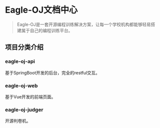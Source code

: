 # Eagle-OJ文档中心
> Eagle-OJ是一套开源编程训练解决方案，让每一个学校机构都能够轻易搭建属于自己的编程训练平台。

## 项目分类介绍

### eagle-oj-api
基于SpringBoot开发的后台，完全的restful交互。

### eagle-oj-web
基于Vue开发的前端页面。

### eagle-oj-judger
开源判卷机。
